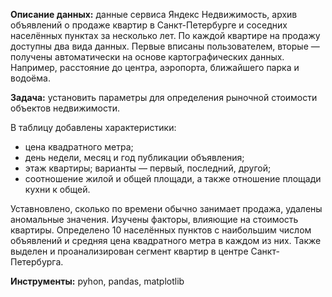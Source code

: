 **Описание данных:** данные сервиса Яндекс Недвижимость, архив объявлений о продаже квартир в Санкт-Петербурге и соседних населённых пунктах за несколько лет. По каждой квартире на продажу доступны два вида данных. Первые вписаны пользователем, вторые — получены автоматически на основе картографических данных. Например, расстояние до центра, аэропорта, ближайшего парка и водоёма.

**Задача:** установить параметры для определения рыночной стоимости объектов недвижимости.

В таблицу добавлены характеристики: 

- цена квадратного метра;
- день недели, месяц и год публикации объявления;
- этаж квартиры; варианты — первый, последний, другой;
- соотношение жилой и общей площади, а также отношение площади кухни к общей.

Уставновлено, сколько по времени обычно занимает продажа, удалены аномальные значения. Изучены факторы, влияющие на стоимость квартиры. Определено 10 населённых пунктов с наибольшим числом объявлений и средняя цена квадратного метра в каждом из них. Также выделен и проанализирован сегмент квартир в центре Санкт-Петербурга.

**Инструменты:** pyhon, pandas, matplotlib
